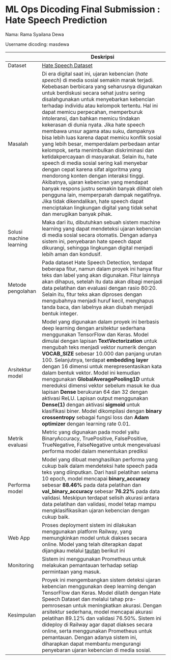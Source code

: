 # ML Ops Dicoding Final Submission : Hate Speech Prediction
Nama: Rama Syailana Dewa

Username dicoding: masdewa

| | Deskripsi |
| ----------- | ----------- |
| Dataset | [Hate Speech Dataset](https://www.kaggle.com/datasets/elgringofrances/english-hate-speech-superset/data) |
| Masalah | Di era digital saat ini, ujaran kebencian (*hate speech*) di media sosial semakin marak terjadi. Kebebasan berbicara yang seharusnya digunakan untuk berdiskusi secara sehat justru sering disalahgunakan untuk menyebarkan kebencian terhadap individu atau kelompok tertentu. Hal ini dapat memicu perpecahan, memperburuk intoleransi, dan bahkan memicu tindakan kekerasan di dunia nyata. Jika hate speech membawa unsur agama atau suku, dampaknya bisa lebih luas karena dapat memicu konflik sosial yang lebih besar, memperdalam perbedaan antar kelompok, serta menimbulkan diskriminasi dan ketidakpercayaan di masyarakat. Selain itu, hate speech di media sosial sering kali menyebar dengan cepat karena sifat algoritma yang mendorong konten dengan interaksi tinggi. Akibatnya, ujaran kebencian yang mendapat banyak respons justru semakin banyak dilihat oleh pengguna lain, memperparah dampak negatifnya. Jika tidak dikendalikan, hate speech dapat menciptakan lingkungan digital yang tidak sehat dan merugikan banyak pihak. |
| Solusi machine learning | Maka dari itu, dibutuhkan sebuah sistem machine learning yang dapat mendeteksi ujaran kebencian di media sosial secara otomatis. Dengan adanya sistem ini, penyebaran hate speech dapat dikurangi, sehingga lingkungan digital menjadi lebih aman dan kondusif. |
| Metode pengolahan | Pada dataset Hate Speech Detection, terdapat beberapa fitur, namun dalam proyek ini hanya fitur teks dan label yang akan digunakan. Fitur lainnya akan dihapus, setelah itu data akan dibagi menjadi data pelatihan dan evaluasi dengan rasio 80:20. Selain itu, fitur teks akan diproses dengan mengubahnya menjadi huruf kecil, menghapus tanda baca, dan labelnya akan diubah menjadi bentuk integer. |
| Arsitektur model | Model yang digunakan dalam proyek ini berbasis deep learning dengan arsitektur sederhana menggunakan TensorFlow dan Keras. Model dimulai dengan lapisan **TextVectorization** untuk mengubah teks menjadi vektor numerik dengan **VOCAB_SIZE** sebesar 10.000 dan panjang urutan 100. Selanjutnya, terdapat **embedding layer** dengan 16 dimensi untuk merepresentasikan kata dalam bentuk vektor. Model ini kemudian menggunakan **GlobalAveragePooling1D** untuk mereduksi dimensi vektor sebelum masuk ke dua lapisan **Dense** berukuran 64 dan 32 dengan aktivasi ReLU. Lapisan output menggunakan **Dense(1)** dengan aktivasi **sigmoid** untuk klasifikasi biner. Model dikompilasi dengan **binary crossentropy** sebagai fungsi loss dan **Adam optimizer** dengan learning rate 0.01. |
| Metrik evaluasi | Metric yang digunakan pada model yaitu BinaryAccuracy, TruePositive, FalsePositive, TrueNegative, FalseNegative untuk mengevaluasi performa model dalam menentukan prediksi|
| Performa model | Model yang dibuat menghasilkan performa yang cukup baik dalam mendeteksi hate speech pada teks yang diinputkan. Dari hasil pelatihan selama 10 epoch, model mencapai **binary_accuracy** sebesar **88.46%** pada data pelatihan dan **val_binary_accuracy** sebesar **76.22%** pada data validasi. Meskipun terdapat selisih akurasi antara data pelatihan dan validasi, model tetap mampu mengklasifikasikan ujaran kebencian dengan cukup baik. |
| Web App | Proses deployment sistem ini dilakukan menggunakan platform Railway, yang memungkinkan model untuk diakses secara online. Model yang telah diterapkan dapat dijangkau melalui [tautan](https://mlopsdicodingprojectkedua-production2.up.railway.app) berikut ini|
| Monitoring | Sistem ini menggunakan Prometheus untuk melakukan pemantauan terhadap setiap permintaan yang masuk. |
| Kesimpulan | Proyek ini mengembangkan sistem deteksi ujaran kebencian menggunakan deep learning dengan TensorFlow dan Keras. Model dilatih dengan Hate Speech Dataset dan melalui tahap pra-pemrosesan untuk meningkatkan akurasi. Dengan arsitektur sederhana, model mencapai akurasi pelatihan 89.12% dan validasi 76.50%. Sistem ini dideploy di Railway agar dapat diakses secara online, serta menggunakan Prometheus untuk pemantauan. Dengan adanya sistem ini, diharapkan dapat membantu mengurangi penyebaran ujaran kebencian di media sosial.|
